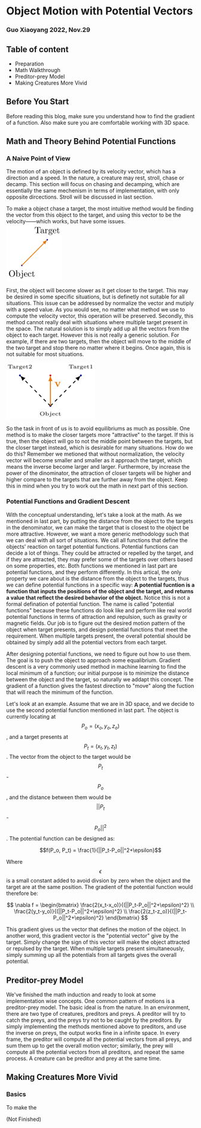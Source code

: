 # Object Motion with Potential Vectors

<link rel="stylesheet" href="https://cdn.jsdelivr.net/npm/katex@0.10.2/dist/katex.min.css" integrity="sha384-yFRtMMDnQtDRO8rLpMIKrtPCD5jdktao2TV19YiZYWMDkUR5GQZR/NOVTdquEx1j" crossorigin="anonymous">
<script defer src="https://cdn.jsdelivr.net/npm/katex@0.10.2/dist/katex.min.js" integrity="sha384-9Nhn55MVVN0/4OFx7EE5kpFBPsEMZxKTCnA+4fqDmg12eCTqGi6+BB2LjY8brQxJ" crossorigin="anonymous"></script>
<script defer src="https://cdn.jsdelivr.net/npm/katex@0.10.2/dist/contrib/auto-render.min.js" integrity="sha384-kWPLUVMOks5AQFrykwIup5lo0m3iMkkHrD0uJ4H5cjeGihAutqP0yW0J6dpFiVkI" crossorigin="anonymous" onload="renderMathInElement(document.body);"></script>

### Guo Xiaoyang 2022, Nov.29

## Table of content

- Preparation
- Math Walkthrough
- Preditor-prey Model
- Making Creatures More Vivid

## Before You Start

Before reading this blog, make sure you understand how to find the gradient of a function. Also make sure you are comfortable working with 3D space.

## Math and Theory Behind Potential Functions

### A Naive Point of View

The motion of an object is defined by its velocity vector, which has a direction and a speed. In the nature, a creature may rest, stroll, chase or decamp. This section will focus on chasing and decamping, which are essentially the same mechenism in terms of implementation, with only opposite dircections. Stroll will be discussed in last section.

To make a object chase a target, the most intuitive method would be finding the vector from this object to the target, and using this vector to be the velocity——which works, but have some issues. <br />
<img
    src="../media/potential_vector/img01_object_to_target.png"
    alt="Vector from the object to the target"
    height="150"
  />

First, the object will become slower as it get closer to the target. This may be desired in some specific situations, but is definetly not suitable for all situations. This issue can be addressed by normalize the vector and mutiply with a speed value. As you would see, no matter what method we use to compute the velocity vector, this operation will be preserved. Secondly, this method cannot really deal with situations where multiple target present in the space. The natural solution is to simply add up all the vectors from the object to each target. However this is not really a generic solution. For example, if there are two targets, then the object will move to the middle of the two target and stop there no matter where it begins. Once again, this is not suitable for most situations.<br />

<img
    src="../media/potential_vector/img02_two_targets.png"
    alt="Cannot handle two targets"
    height="150"
  />

So the task in front of us is to avoid equilibriums as much as possible. One method is to make the closer targets more "attractive" to the target. If this is true, then the object will go to not the middle point between the targets, but the closer target instead, which is desirable for many situations. How do we do this? Remember we metioned that without normalization, the velocity vector will become smaller and smaller as it approach the target, which means the inverse become larger and larger. Furthermore, by increase the power of the dinominator, the attraction of closer targets will be higher and higher compare to the targets that are further away from the object. Keep this in mind when you try to work out the math in next part of this section.

### Potential Functions and Gradient Descent

With the conceptual understanding, let's take a look at the math. As we mentioned in last part, by putting the distance from the object to the targets in the denominator, we can make the target that is closest to the object be more attractive. However, we want a more generic methodology such that we can deal with all sort of situations. We call all functions that define the objects' reaction on target potential functions. Potential functions can decide a lot of things. They could be attracted or repelled by the target, and if they are attracted, they may prefer some of the targets over others based on some properties, etc. Both functions we mentioned in last part are potential functions, and they perform differently. In this artical, the only property we care about is the distance from the object to the targets, thus we can define potential functions in a specific way: **A potential fucntion is a function that inputs the positions of the object and the target, and returns a value that reflect the desired behavior of the object.** Notice this is not a formal defination of potential function. The name is called "potential functions" because these functions do look like and perform like real world potential functions in terms of attraction and repulsion, such as gravity or magnetic fields. Our job is to figure out the desired motion pattern of the object when target presents, and design potential functions that meet the requirement. When multiple targets present, the overall potential should be obtained by simply add all the potential vectors from each target.

After designing potential functions, we need to figure out how to use them. The goal is to push the object to approach some equalibrium. Gradient descent is a very commonly used method in machine learning to find the local minimum of a function; our initial purpose is to minimize the distance between the object and the target, so naturally we addapt this concept. The gradient of a function gives the fastest direction to "move" along the fuction that will reach the minimum of the function.

Let's look at an example. Assume that we are in 3D space, and we decide to use the second potential function mentioned in last part. The object is currently locating at $$P_o = (x_o, y_o, z_o)$$, and a target presents at $$P_t = (x_t, y_t, z_t)$$. The vector from the object to the target would be $$P_t$$-$$P_o$$, and the distance between them would be $$||P_t$$-$$P_o||^2$$. The potential function can be designed as:

$$f(P_o, P_t) = \frac{1}{||P_t-P_o||^2+\epsilon}$$

Where $$\epsilon$$ is a small constant added to avoid divsion by zero when the object and the target are at the same position. The gradient of the potential function would therefore be:

$$
\nabla f =
\begin{bmatrix}
\frac{2(x_t-x_o)}{(||P_t-P_o||^2+\epsilon)^2} \\
\frac{2(y_t-y_o)}{(||P_t-P_o||^2+\epsilon)^2} \\
\frac{2(z_t-z_o)}{(||P_t-P_o||^2+\epsilon)^2}
\end{bmatrix}
$$

This gradient gives us the vector that defines the motion of the object. In another word, this gradient vector is the "potential vector" give by the target. Simply change the sign of this vector will make the object attracted or repulsed by the target. When multiple targets present simultaneously, simply summing up all the potentials from all targets gives the overall potential.

## Preditor-prey Model

We've finished the math induction and ready to look at some implementation wise concepts. One common pattern of motions is a preditor-prey model. The basic ideal is from the nature. In an environment, there are two type of creatures, preditors and preys. A preditor will try to catch the preys, and the preys try not to be caught by the preditors. By simply implementing the methods mentioned above to preditors, and use the inverse on preys, the output works fine in a infinite space. In every frame, the preditor will compute all the potential vectors from all preys, and sum them up to get the overall motion vector; similarly, the prey will compute all the potential vectors from all preditors, and repeat the same process. A creature can be preditor and prey at the same time.

## Making Creatures More Vivid

### Basics

To make the

(Not Finished)
